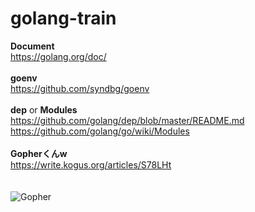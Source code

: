 # golang-train

**Document**\
https://golang.org/doc/<br>
<br>
**goenv**\
https://github.com/syndbg/goenv<br>
<br>
**dep** or **Modules**\
https://github.com/golang/dep/blob/master/README.md<br>
https://github.com/golang/go/wiki/Modules<br>
<br>
**Gopherくんw**\
https://write.kogus.org/articles/S78LHt<br>
<br><br>![Gopher](https://blog.golang.org/gopher/gopher.png)
